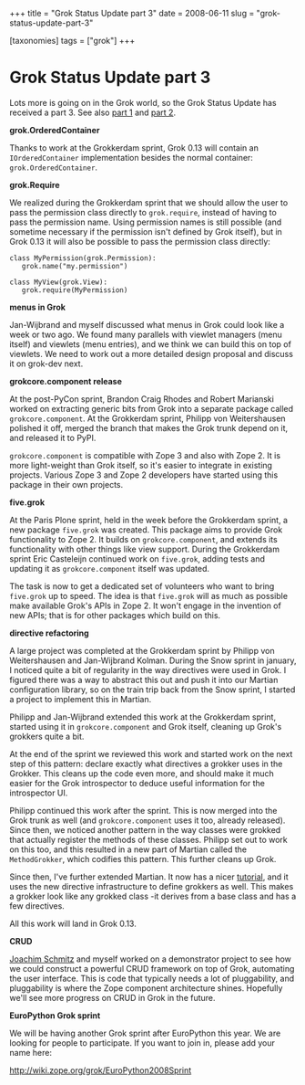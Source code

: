 +++
title = "Grok Status Update part 3"
date = 2008-06-11
slug = "grok-status-update-part-3"

[taxonomies]
tags = ["grok"]
+++

# Grok Status Update part 3

Lots more is going on in the Grok world, so the Grok Status Update has
received a part 3. See also [part
1](http://faassen.n--tree.net/blog/view/weblog/2008/06/02/0) and [part
2](http://faassen.n--tree.net/blog/view/weblog/2008/06/03/0).

**grok.OrderedContainer**

Thanks to work at the Grokkerdam sprint, Grok 0.13 will contain an
`IOrderedContainer` implementation besides the normal container:
`grok.OrderedContainer`.

**grok.Require**

We realized during the Grokkerdam sprint that we should allow the user
to pass the permission class directly to `grok.require`, instead of
having to pass the permission name. Using permission names is still
possible (and sometime necessary if the permission isn't defined by Grok
itself), but in Grok 0.13 it will also be possible to pass the
permission class directly:

    class MyPermission(grok.Permission):
       grok.name("my.permission")

    class MyView(grok.View):
       grok.require(MyPermission)

**menus in Grok**

Jan-Wijbrand and myself discussed what menus in Grok could look like a
week or two ago. We found many parallels with viewlet managers (menu
itself) and viewlets (menu entries), and we think we can build this on
top of viewlets. We need to work out a more detailed design proposal and
discuss it on grok-dev next.

**grokcore.component release**

At the post-PyCon sprint, Brandon Craig Rhodes and Robert Marianski
worked on extracting generic bits from Grok into a separate package
called `grokcore.component`. At the Grokkerdam sprint, Philipp von
Weitershausen polished it off, merged the branch that makes the Grok
trunk depend on it, and released it to PyPI.

`grokcore.component` is compatible with Zope 3 and also with Zope 2. It
is more light-weight than Grok itself, so it's easier to integrate in
existing projects. Various Zope 3 and Zope 2 developers have started
using this package in their own projects.

**five.grok**

At the Paris Plone sprint, held in the week before the Grokkerdam
sprint, a new package `five.grok` was created. This package aims to
provide Grok functionality to Zope 2. It builds on `grokcore.component`,
and extends its functionality with other things like view support.
During the Grokkerdam sprint Eric Casteleijn continued work on
`five.grok`, adding tests and updating it as `grokcore.component` itself
was updated.

The task is now to get a dedicated set of volunteers who want to bring
`five.grok` up to speed. The idea is that `five.grok` will as much as
possible make available Grok's APIs in Zope 2. It won't engage in the
invention of new APIs; that is for other packages which build on this.

**directive refactoring**

A large project was completed at the Grokkerdam sprint by Philipp von
Weitershausen and Jan-Wijbrand Kolman. During the Snow sprint in
january, I noticed quite a bit of regularity in the way directives were
used in Grok. I figured there was a way to abstract this out and push it
into our Martian configuration library, so on the train trip back from
the Snow sprint, I started a project to implement this in Martian.

Philipp and Jan-Wijbrand extended this work at the Grokkerdam sprint,
started using it in `grokcore.component` and Grok itself, cleaning up
Grok's grokkers quite a bit.

At the end of the sprint we reviewed this work and started work on the
next step of this pattern: declare exactly what directives a grokker
uses in the Grokker. This cleans up the code even more, and should make
it much easier for the Grok introspector to deduce useful information
for the introspector UI.

Philipp continued this work after the sprint. This is now merged into
the Grok trunk as well (and `grokcore.component` uses it too, already
released). Since then, we noticed another pattern in the way classes
were grokked that actually register the methods of these classes.
Philipp set out to work on this too, and this resulted in a new part of
Martian called the `MethodGrokker`, which codifies this pattern. This
further cleans up Grok.

Since then, I've further extended Martian. It now has a nicer
[tutorial](http://pypi.python.org/pypi/martian), and it uses the new
directive infrastructure to define grokkers as well. This makes a
grokker look like any grokked class -it derives from a base class and
has a few directives.

All this work will land in Grok 0.13.

**CRUD**

[Joachim
Schmitz](http://faassen.n--tree.net/blog/view/weblog/2008/05/14/0) and
myself worked on a demonstrator project to see how we could construct a
powerful CRUD framework on top of Grok, automating the user interface.
This is code that typically needs a lot of pluggability, and
pluggability is where the Zope component architecture shines. Hopefully
we'll see more progress on CRUD in Grok in the future.

**EuroPython Grok sprint**

We will be having another Grok sprint after EuroPython this year. We are
looking for people to participate. If you want to join in, please add
your name here:

<http://wiki.zope.org/grok/EuroPython2008Sprint>
